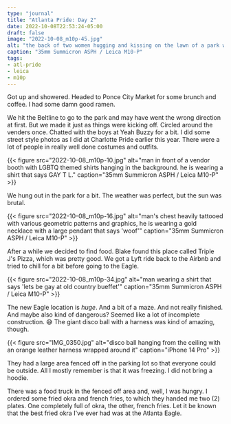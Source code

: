 ```yaml
---
type: "journal"
title: "Atlanta Pride: Day 2"
date: 2022-10-08T22:53:24-05:00
draft: false
image: "2022-10-08_m10p-45.jpg"
alt: "the back of two women hugging and kissing on the lawn of a park with a large crowd of people in the background"
caption: "35mm Summicron ASPH / Leica M10-P"
tags:
- atl-pride
- leica
- m10p
---
```


Got up and showered. Headed to Ponce City Market for some brunch and coffee. I had some damn good ramen.

We hit the Beltline to go to the park and may have went the wrong direction at first. But we made it just as things were kicking off. Circled around the venders once. Chatted with the boys at Yeah Buzzy for a bit. I did some street style photos as I did at Charlotte Pride earlier this year. There were a lot of people in really well done costumes and outfits.

{{< figure src="2022-10-08_m10p-10.jpg" alt="man in front of a vendor booth with LGBTQ themed shirts hanging in the background. he is wearing a shirt that says GAY T L." caption="35mm Summicron ASPH / Leica M10-P" >}}

We hung out in the park for a bit. The weather was perfect, but the sun was brutal. 

{{< figure src="2022-10-08_m10p-16.jpg" alt="man's chest heavily tattooed with various geometric patterns and graphics, he is wearing a gold necklace with a large pendant that says 'woof'" caption="35mm Summicron ASPH / Leica M10-P" >}}

After a while we decided to find food. Blake found this place called Triple J's Pizza, which was pretty good. We got a Lyft ride back to the Airbnb and tried to chill for a bit before going to the Eagle.

{{< figure src="2022-10-08_m10p-34.jpg" alt="man wearing a shirt that says 'lets be gay at old country bueffet'" caption="35mm Summicron ASPH / Leica M10-P" >}}

The new Eagle location is _huge_. And a bit of a maze. And not really finished. And maybe also kind of dangerous? Seemed like a lot of incomplete construction. 😅 The giant disco ball with a harness was kind of amazing, though.

{{< figure src="IMG_0350.jpg" alt="disco ball hanging from the ceiling with an orange leather harness wrapped around it" caption="iPhone 14 Pro" >}}

They had a large area fenced off in the parking lot so that everyone could be outside. All I mostly remember is that it was freezing. I did not bring a hoodie.

There was a food truck in the fenced off area and, well, I was hungry. I ordered some fried okra and french fries, to which they handed me two (2) plates. One completely full of okra, the other, french fries. Let it be known that the best fried okra I've ever had was at the Atlanta Eagle.
